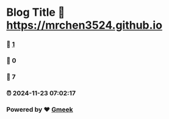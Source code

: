 # Blog Title :link: https://mrchen3524.github.io 
### :page_facing_up: [1](https://mrchen3524.github.io/tag.html) 
### :speech_balloon: 0 
### :hibiscus: 7 
### :alarm_clock: 2024-11-23 07:02:17 
### Powered by :heart: [Gmeek](https://github.com/Meekdai/Gmeek)
